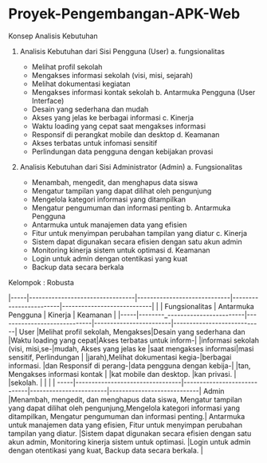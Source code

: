 # Proyek-Pengembangan-APK-Web
Konsep Analisis Kebutuhan 

1. Analisis Kebutuhan dari Sisi Pengguna (User)
   a. fungsionalitas
      - Melihat profil sekolah
      - Mengakses informasi sekolah (visi, misi, sejarah)
      - Melihat dokumentasi kegiatan
      - Mengakses informasi kontak sekolah
   b. Antarmuka Pengguna (User Interface)
      -  Desain yang sederhana dan mudah
      -  Akses yang jelas ke berbagai informasi
   c. Kinerja
      - Waktu loading yang cepat saat mengakses informasi
      - Responsif di perangkat mobile dan desktop
   d. Keamanan
      - Akses terbatas untuk infomasi sensitif
      - Perlindungan data pengguna dengan kebijakan provasi

2. Analisis Kebutuhan dari Sisi Administrator (Admin)
a. Fungsionalitas
    - Menambah, mengedit, dan menghapus data siswa
    - Mengatur tampilan yang dapat dilihat oleh pengunjung
    - Mengelola kategori informasi yang ditampilkan
    - Mengatur pengumuman dan informasi penting
b. Antarmuka Pengguna
    - Antarmuka untuk manajemen data yang efisien 
    - Fitur untuk menyimpan perubahan tampilan yang diatur
c. Kinerja
    - Sistem dapat digunakan secara efisien dengan satu akun admin
    - Monitoring kinerja sistem untuk optimasi
d. Keamanan 
    - Login untuk admin dengan otentikasi yang kuat
    - Backup data secara berkala


Kelompok : Robusta

|-----|---------------------------------|-----------------------------|------------------------|----------------------------|
|     |          Fungsionalitas         |     Antarmuka Pengguna      |         Kinerja        |           Keamanan         |
|-----|--------_------------------------|-----------------------------|------------------------|----------------------------|
User |Melihat profil sekolah, Mengakses|Desain yang sederhana dan    |Waktu loading yang cepat|Akses terbatas untuk inform-|
     |informasi sekolah (visi, misi,se-|mudah,  Akses yang jelas ke  |saat mengakses informasi|masi sensitif, Perlindungan |
     |jarah),Melihat dokumentasi kegia-|berbagai informasi.          |dan Responsif di perang-|data pengguna dengan kebija-|
     |tan, Mengakses informasi kontak  |                             |kat mobile dan desktop. |kan privasi.                |
     |sekolah.                         |                             |                        |                            |
-----|---------------------------------|-----------------------------|------------------------|----------------------------|
Admin |Menambah, mengedit, dan menghapus data siswa, Mengatur tampilan yang dapat dilihat oleh pengunjung,Mengelola kategori informasi yang ditampilkan, Mengatur pengumuman dan informasi penting.| Antarmuka untuk manajemen data yang efisien, Fitur untuk menyimpan perubahan tampilan yang diatur. |Sistem dapat digunakan secara efisien dengan satu akun admin, Monitoring kinerja sistem untuk optimasi. |Login untuk admin dengan otentikasi yang kuat, Backup data secara berkala. |



